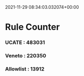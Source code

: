 2021-11-29 08:34:03.032074+00:00
# Rule Counter 
 ### UCATE : 483031

 ### Veneto : 220350

 ### Allowlist : 13912